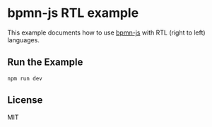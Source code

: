 # bpmn-js RTL example

This example documents how to use [bpmn-js](https://github.com/bpmn-io/bpmn-js) with RTL (right to left) languages.


## Run the Example

```
npm run dev
```


## License

MIT
